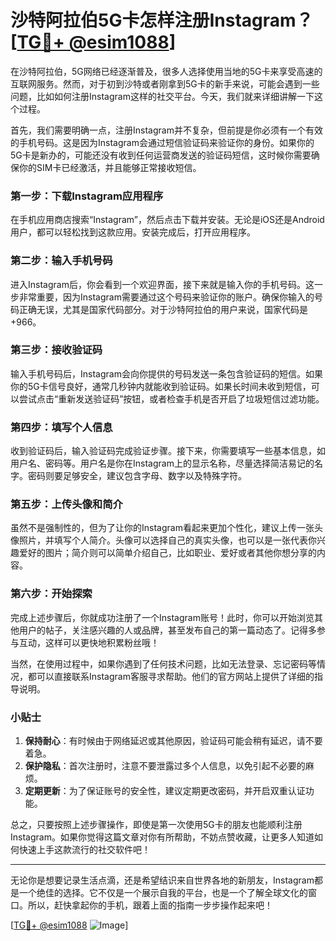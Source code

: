 # 沙特阿拉伯5G卡怎样注册Instagram？[[TG💪+ @esim1088](https://t.me/s/esim1088)]

在沙特阿拉伯，5G网络已经逐渐普及，很多人选择使用当地的5G卡来享受高速的互联网服务。然而，对于初到沙特或者刚拿到5G卡的新手来说，可能会遇到一些问题，比如如何注册Instagram这样的社交平台。今天，我们就来详细讲解一下这个过程。

首先，我们需要明确一点，注册Instagram并不复杂，但前提是你必须有一个有效的手机号码。这是因为Instagram会通过短信验证码来验证你的身份。如果你的5G卡是新办的，可能还没有收到任何运营商发送的验证码短信，这时候你需要确保你的SIM卡已经激活，并且能够正常接收短信。

### 第一步：下载Instagram应用程序

在手机应用商店搜索“Instagram”，然后点击下载并安装。无论是iOS还是Android用户，都可以轻松找到这款应用。安装完成后，打开应用程序。

### 第二步：输入手机号码

进入Instagram后，你会看到一个欢迎界面，接下来就是输入你的手机号码。这一步非常重要，因为Instagram需要通过这个号码来验证你的账户。确保你输入的号码正确无误，尤其是国家代码部分。对于沙特阿拉伯的用户来说，国家代码是+966。

### 第三步：接收验证码

输入手机号码后，Instagram会向你提供的号码发送一条包含验证码的短信。如果你的5G卡信号良好，通常几秒钟内就能收到验证码。如果长时间未收到短信，可以尝试点击“重新发送验证码”按钮，或者检查手机是否开启了垃圾短信过滤功能。

### 第四步：填写个人信息

收到验证码后，输入验证码完成验证步骤。接下来，你需要填写一些基本信息，如用户名、密码等。用户名是你在Instagram上的显示名称，尽量选择简洁易记的名字。密码则要足够安全，建议包含字母、数字以及特殊字符。

### 第五步：上传头像和简介

虽然不是强制性的，但为了让你的Instagram看起来更加个性化，建议上传一张头像照片，并填写个人简介。头像可以选择自己的真实头像，也可以是一张代表你兴趣爱好的图片；简介则可以简单介绍自己，比如职业、爱好或者其他你想分享的内容。

### 第六步：开始探索

完成上述步骤后，你就成功注册了一个Instagram账号！此时，你可以开始浏览其他用户的帖子，关注感兴趣的人或品牌，甚至发布自己的第一篇动态了。记得多参与互动，这样可以更快地积累粉丝哦！

当然，在使用过程中，如果你遇到了任何技术问题，比如无法登录、忘记密码等情况，都可以直接联系Instagram客服寻求帮助。他们的官方网站上提供了详细的指导说明。

### 小贴士

1. **保持耐心**：有时候由于网络延迟或其他原因，验证码可能会稍有延迟，请不要着急。
2. **保护隐私**：首次注册时，注意不要泄露过多个人信息，以免引起不必要的麻烦。
3. **定期更新**：为了保证账号的安全性，建议定期更改密码，并开启双重认证功能。

总之，只要按照上述步骤操作，即使是第一次使用5G卡的朋友也能顺利注册Instagram。如果你觉得这篇文章对你有所帮助，不妨点赞收藏，让更多人知道如何快速上手这款流行的社交软件吧！

---

无论你是想要记录生活点滴，还是希望结识来自世界各地的新朋友，Instagram都是一个绝佳的选择。它不仅是一个展示自我的平台，也是一个了解全球文化的窗口。所以，赶快拿起你的手机，跟着上面的指南一步步操作起来吧！

[[TG💪+ @esim1088](https://t.me/s/esim1088) ![Image](https://i.postimg.cc/4NQfJmqS/Snipaste-2025-05-13-00-14-12.png)]